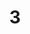 ---
# An instance of the Featurette widget.
# Documentation: https://wowchemy.com/docs/page-builder/
widget: featurette

# This file represents a page section.
headless: true

# Order that this section appears on the page.
weight: 50

# Showcase personal skills or business features.
# - Add/remove as many `feature` blocks below as you like.
# - For available icons, see: https://wowchemy.com/docs/page-builder/#icons

feature:
- name:
- name: Custom web applications
  description: Build completely customized [R Shiny](https://shiny.rstudio.com/) web applications for viewing, exploring, and interacting with your data. We will work together from prototyping through the deployment plan.
  icon: laptop-code
  icon_pack: fas
- name:

title: 3
---